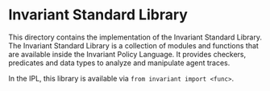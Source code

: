 # Invariant Standard Library

This directory contains the implementation of the Invariant Standard Library. The Invariant Standard Library is a collection of modules and functions that are available inside the Invariant Policy Language. It provides checkers, predicates and data types to analyze and manipulate agent traces.

In the IPL, this library is available via `from invariant import <func>`.